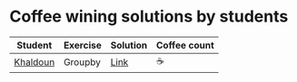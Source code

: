 # Coffee wining solutions by students


Student | Exercise | Solution | Coffee count
--- | --- | --- | --- 
[Khaldoun](https://github.com/KhaldounN) | Groupby | [Link](https://github.com/KhaldounN/bts-dsf-2020/blob/main/Copy_of_04_Pandas_%26_SQLite_recap_through_exercises_FIRST_EXERCISES_SOLUTION.ipynb ) | :coffee:
